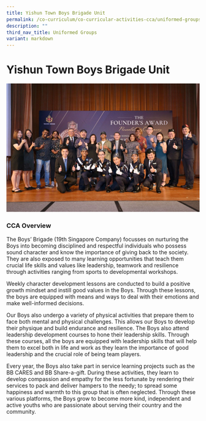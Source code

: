 ```yaml
---
title: Yishun Town Boys Brigade Unit
permalink: /co-curriculum/co-curricular-activities-cca/uniformed-groups/yishun-town-boys-brigade-unit/
description: ""
third_nav_title: Uniformed Groups
variant: markdown
---
```

# **Yishun Town Boys Brigade Unit**

![](/images/YT_Boys_Brigade.jpeg)

### CCA Overview

The Boys’ Brigade (19th&nbsp;Singapore Company) focusses on nurturing the Boys into becoming disciplined and respectful individuals who possess sound character and know the importance of giving back to the society. They are also exposed to many learning opportunities that teach them crucial life skills and values like leadership, teamwork and resilience through activities ranging from sports to developmental workshops.

Weekly character development lessons are conducted to build a positive growth mindset and instill good values in the&nbsp;Boys. Through these lessons, the boys are equipped with means and ways to deal with their emotions and make well-informed decisions.

Our&nbsp;Boys also undergo a variety of physical activities that prepare them to face both mental and physical challenges. This allows our&nbsp;Boys to develop their physique&nbsp;and build&nbsp;endurance and resilience. The&nbsp;Boys also attend leadership development courses&nbsp;to&nbsp;hone their leadership skills. Through these courses, all the boys are equipped with leadership skills that will help them to excel both in life and work as they learn the importance of good leadership and the crucial role of being team players.

Every year, the Boys also take part in service learning projects such as the BB CARES and BB Share-a-gift. During these activities, they learn to develop compassion and empathy for the less fortunate by rendering their services to pack and deliver hampers to the needy; to spread some happiness and warmth to this group that is often neglected. Through these various platforms, the Boys grow to become more kind, independent and active youths who are passionate about serving their country and the community.